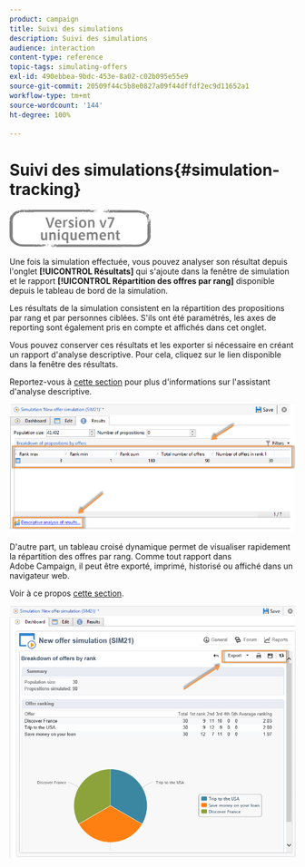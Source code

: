 ```yaml
---
product: campaign
title: Suivi des simulations
description: Suivi des simulations
audience: interaction
content-type: reference
topic-tags: simulating-offers
exl-id: 490ebbea-9bdc-453e-8a02-c02b095e55e9
source-git-commit: 20509f44c5b8e0827a09f44dffdf2ec9d11652a1
workflow-type: tm+mt
source-wordcount: '144'
ht-degree: 100%

---
```


# Suivi des simulations{#simulation-tracking}

![](../../assets/v7-only.svg)

Une fois la simulation effectuée, vous pouvez analyser son résultat depuis l&#39;onglet **[!UICONTROL Résultats]** qui s&#39;ajoute dans la fenêtre de simulation et le rapport **[!UICONTROL Répartition des offres par rang]** disponible depuis le tableau de bord de la simulation.

Les résultats de la simulation consistent en la répartition des propositions par rang et par personnes ciblées. S&#39;ils ont été paramétrés, les axes de reporting sont également pris en compte et affichés dans cet onglet.

Vous pouvez conserver ces résultats et les exporter si nécessaire en créant un rapport d&#39;analyse descriptive. Pour cela, cliquez sur le lien disponible dans la fenêtre des résultats.

Reportez-vous à [cette section](../../reporting/using/about-descriptive-analysis.md) pour plus d&#39;informations sur l&#39;assistant d&#39;analyse descriptive.

![](assets/offer_simulation_012.png)

D&#39;autre part, un tableau croisé dynamique permet de visualiser rapidement la répartition des offres par rang. Comme tout rapport dans Adobe Campaign, il peut être exporté, imprimé, historisé ou affiché dans un navigateur web.

Voir à ce propos [cette section](../../reporting/using/actions-on-reports.md).

![](assets/offer_simulation_013.png)
